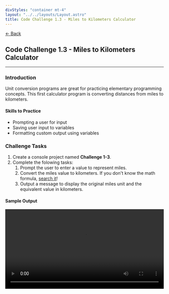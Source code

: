 ```yaml
---
divStyles: "container mt-4"
layout: "../../layouts/Layout.astro"
title: Code Challenge 1.3 - Miles to Kilometers Calculator
---
```


[← Back](/code-challenges/)

## Code Challenge 1.3 - Miles to Kilometers Calculator

---

### Introduction

Unit conversion programs are great for practicing elementary programming concepts. This first calculator program is converting distances from miles to kilometers.

#### Skills to Practice
- Prompting a user for input
- Saving user input to variables
- Formatting custom output using variables

### Challenge Tasks
1. Create a console project named **Challenge 1-3**.
2. Complete the folowing tasks:
    1. Prompt the user to enter a value to represent miles.
    2. Convert the miles value to kilometers. If you don't know the math formula, <a href="https://www.bing.com/search?q=how+many+kilometers+are+in+a+mile" target="_blank">search it</a>!
    3. Output a message to display the original miles unit and the equivalent value in kilometers.

#### Sample Output

<div class="row">
    <div class="col-sm-12 col-xl-10 offset-xl-1">
        <video src="/courses/code-challenges/code-challenge-1-3-sample.mp4" autoplay loop width="100%"></video>
    </div>
</div>
